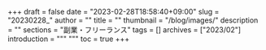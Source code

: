 +++
draft = false
date = "2023-02-28T18:58:40+09:00"
slug = "20230228_"
author = ""
title = ""
thumbnail = "/blog/images/"
description = ""
sections = "副業・フリーランス"
tags = []
archives = ["2023/02"]
introduction = """ """
toc = true
+++
